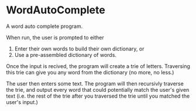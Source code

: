 # WordAutoComplete

A word auto complete program.

When run, the user is prompted to either
1. Enter their own words to build their own dictionary, or
2. Use a pre-assembled dictionary of words.

Once the input is recived, the program will create a trie of letters. Traversing this trie can give you any word from the dictionary (no more, no less.)

The user then enters some text. The program will then recursivly traverse the trie, and output every word that could potentially match the user's given text (i.e. the rest of the trie after you traversed the trie until you matched the user's input.)
